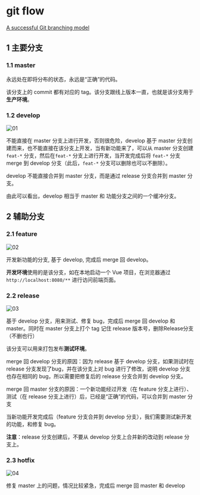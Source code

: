 # git flow

[A successful Git branching model](https://nvie.com/posts/a-successful-git-branching-model/)

## 1 主要分支

### 1.1 master

永远处在即将分布的状态，永远是“正确”的代码。

该分支上的 commit 都有对应的 tag。该分支跟线上版本一直，也就是该分支用于**生产环境**。

### 1.2 develop

![01](https://blog-1320825986.cos.ap-nanjing.myqcloud.com/20230809/01.webp)

不能直接在 master 分支上进行开发，否则很危险，develop 基于 master 分支创建而来，也不能直接在该分支上开发，当有新功能来了，可以从 master 分支创建 `feat-*` 分支，然后在`feat-*` 分支上进行开发，当开发完成后将 `feat-*` 分支 merge 到 develop 分支（此后，`feat-*` 分支可以删除也可以不删除）。

develop 不能直接合并到 master 分支，而是通过 release 分支合并到 master 分支。

由此可以看出，develop 相当于 master 和 功能分支之间的一个缓冲分支。


## 2 辅助分支

### 2.1 feature

![02](https://blog-1320825986.cos.ap-nanjing.myqcloud.com/20230809/02.webp)

开发新功能的分支, 基于 develop, 完成后 merge 回 develop。

**开发环境**使用的是该分支，如在本地启动一个 Vue 项目，在浏览器通过 `http://localhost:8080/**` 进行访问前端页面。

### 2.2 release

![03](https://blog-1320825986.cos.ap-nanjing.myqcloud.com/20230809/03.webp)

基于 develop 分支，用来测试、修复 bug，完成后 merge 回 develop 和 master。同时在 master 分支上打个 tag 记住 release 版本号，删除Release分支（不删也行）

该分支可以用来打包发布**测试环境**。

merge 回 develop 分支的原因：因为 release 基于 develop 分支，如果测试时在 release 分支发现了bug，并在该分支上对 bug 进行了修改，说明 develop 分支也存在相同的 bug，所以需要把修复后的 release 分支合并到 develop 分支。

merge 回 master 分支的原因：一个新功能经过开发（在 feature 分支上进行）、测试（在 release 分支上进行）后，已经是“正确”的代码，可以合并到 master 分支

当新功能开发完成后（feature 分支合并到 develop 分支），我们需要测试新开发的功能，和修复 bug。

**注意**：release 分支创建后，不要从 develop 分支上合并新的改动到 release 分支上。

### 2.3 hotfix

![04](https://blog-1320825986.cos.ap-nanjing.myqcloud.com/20230809/04.webp)

修复 master 上的问题，情况比较紧急，完成后 merge 回 master 和 develop
